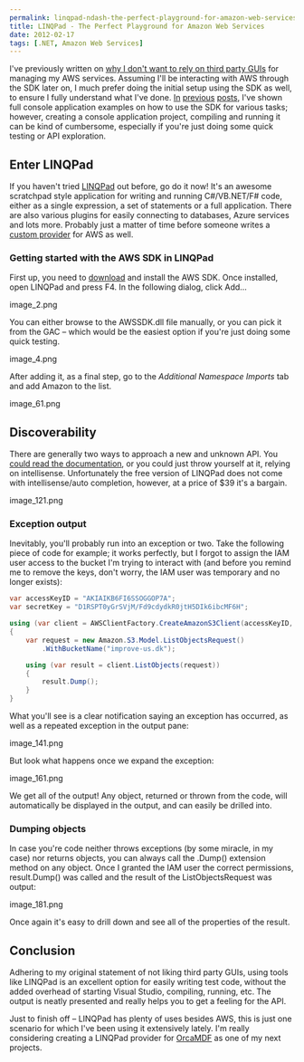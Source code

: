 ```yaml
---
permalink: linqpad-ndash-the-perfect-playground-for-amazon-web-services
title: LINQPad - The Perfect Playground for Amazon Web Services
date: 2012-02-17
tags: [.NET, Amazon Web Services]
---
```

I've previously written on [why I don't want to rely on third party GUIs](/how-to-set-up-and-serve-private-content-using-s3) for managing my AWS services. Assuming I'll be interacting with AWS through the SDK later on, I much prefer doing the initial setup using the SDK as well, to ensure I fully understand what I've done. [In](/how-to-set-up-and-serve-private-content-using-s3) [previous](/pushing-the-limits-of-amazon-s3-upload-performance) [posts](/optimizing-single-instance-amazon-s3-delete-performance), I've shown full console application examples on how to use the SDK for various tasks; however, creating a console application project, compiling and running it can be kind of cumbersome, especially if you're just doing some quick testing or API exploration.

<!-- more -->

## Enter LINQPad

If you haven't tried [LINQPad](http://www.linqpad.net/) out before, go do it now! It's an awesome scratchpad style application for writing and running C#/VB.NET/F# code, either as a single expression, a set of statements or a full application. There are also various plugins for easily connecting to databases, Azure services and lots more. Probably just a matter of time before someone writes a [custom provider](http://www.linqpad.net/extensibility.aspx) for AWS as well.

### Getting started with the AWS SDK in LINQPad

First up, you need to [download](http://aws.amazon.com/sdkfornet/) and install the AWS SDK. Once installed, open LINQPad and press F4. In the following dialog, click Add...

image_2.png

You can either browse to the AWSSDK.dll file manually, or you can pick it from the GAC – which would be the easiest option if you're just doing some quick testing.

image_4.png

After adding it, as a final step, go to the *Additional Namespace Imports* tab and add Amazon to the list.

image_61.png

## Discoverability

There are generally two ways to approach a new and unknown API. You [could read the documentation](http://aws.amazon.com/documentation/), or you could just throw yourself at it, relying on intellisense. Unfortunately the free version of LINQPad does not come with intellisense/auto completion, however, at a price of $39 it's a bargain.

image_121.png

### Exception output

Inevitably, you'll probably run into an exception or two. Take the following piece of code for example; it works perfectly, but I forgot to assign the IAM user access to the bucket I'm trying to interact with (and before you remind me to remove the keys, don't worry, the IAM user was temporary and no longer exists):

```cs
var accessKeyID = "AKIAIKB6FI6SSOGGOP7A";
var secretKey = "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";

using (var client = AWSClientFactory.CreateAmazonS3Client(accessKeyID, secretKey))
{
	var request = new Amazon.S3.Model.ListObjectsRequest()
		.WithBucketName("improve-us.dk");

	using (var result = client.ListObjects(request))
	{
		result.Dump();
	}
}
```

What you'll see is a clear notification saying an exception has occurred, as well as a repeated exception in the output pane:

image_141.png

But look what happens once we expand the exception:

image_161.png

We get all of the output! Any object, returned or thrown from the code, will automatically be displayed in the output, and can easily be drilled into.

### Dumping objects

In case you're code neither throws exceptions (by some miracle, in my case) nor returns objects, you can always call the .Dump() extension method on any object. Once I granted the IAM user the correct permissions, result.Dump() was called and the result of the ListObjectsRequest was output:

image_181.png

Once again it's easy to drill down and see all of the properties of the result.

## Conclusion

Adhering to my original statement of not liking third party GUIs, using tools like LINQPad is an excellent option for easily writing test code, without the added overhead of starting Visual Studio, compiling, running, etc. The output is neatly presented and really helps you to get a feeling for the API.

Just to finish off – LINQPad has plenty of uses besides AWS, this is just one scenario for which I've been using it extensively lately. I'm really considering creating a LINQPad provider for [OrcaMDF](https://github.com/improvedk/OrcaMDF) as one of my next projects.

